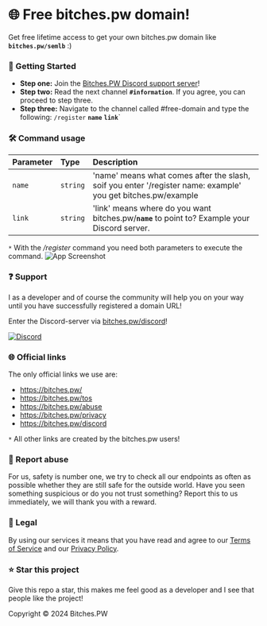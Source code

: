 # 🌐 Free bitches.pw domain!

Get free lifetime access to get your own bitches.pw domain like **`bitches.pw/semlb`** :)


### 🚀 Getting Started

- **Step one:** Join the [Bitches.PW Discord support server](https://bitches.pw/discord)! 
- **Step two:** Read the next channel __`#information`__. If you agree, you can proceed to step three.
- **Step three:** Navigate to the channel called #free-domain and type the following: `/register` __`name`__ __`link`__`
### 🛠 Command usage

| Parameter | Type     | Description|
| :-------- | :------- | :-------------------------------- |
| `name`      | `string` | 'name' means what comes after the slash, soif you enter '/register name: example' you get bitches.pw/example |
| `link`      | `string` | 'link' means where do you want bitches.pw/__`name`__ to point to? Example your Discord server. |

`*` With the _/register_ command you need both parameters to execute the command.
![App Screenshot](https://media.discordapp.net/attachments/1240334353628790874/1240334801446371411/image.png?ex=66462f4c&is=6644ddcc&hm=783651904494547f6c2249866705461685f4c146d2032a44fbe87aad80d04e7f&=&format=webp&quality=lossless&width=1706&height=50)

### ❓ Support
I as a developer and of course the community will help you on your way until you have successfully registered a domain URL!

Enter the Discord-server via [bitches.pw/discord](https://bitches.pw/discord)!

[![Discord](https://img.shields.io/discord/882318291014651924.svg?logo=discord)](https://discord.gg/GYN8gEsATP)

### 🌐 Official links
The only official links we use are:
- https://bitches.pw/
- https://bitches.pw/tos
- https://bitches.pw/abuse
- https://bitches.pw/privacy
- https://bitches.pw/discord
  
`*` All other links are created by the bitches.pw users!

### 🔎 Report abuse
For us, safety is number one, we try to check all our endpoints as often as possible whether they are still safe for the outside world. Have you seen something suspicious or do you not trust something? Report this to us immediately, we will thank you with a reward.

### 📜 Legal
By using our services it means that you have read and agree to our [Terms of Service](https://bitches.pw/tos) and our [Privacy Policy](https://bitches.pw/privacy).

### ⭐ Star this project
Give this repo a star, this makes me feel good as a developer and I see that people like the project!

Copyright © 2024 Bitches.PW
